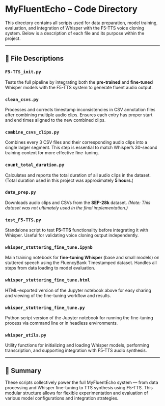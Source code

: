 # MyFluentEcho – Code Directory

This directory contains all scripts used for data preparation, model training, evaluation, and integration of Whisper with the F5-TTS voice cloning system. Below is a description of each file and its purpose within the project.

---

## 📄 File Descriptions

### `F5-TTS_init.py`
Tests the full pipeline by integrating both the **pre-trained** and **fine-tuned** Whisper models with the F5-TTS system to generate fluent audio output.

### `clean_csvs.py`
Processes and corrects timestamp inconsistencies in CSV annotation files after combining multiple audio clips. Ensures each entry has proper start and end times aligned to the new combined clips.

### `combine_csvs_clips.py`
Combines every 3 CSV files and their corresponding audio clips into a single larger segment. This step is essential to match Whisper’s 30-second training context for more effective fine-tuning.

### `count_total_duration.py`
Calculates and reports the total duration of all audio clips in the dataset. (Total duration used in this project was approximately **5 hours**.)

### `data_prep.py`
Downloads audio clips and CSVs from the **SEP-28k** dataset. *(Note: This dataset was not ultimately used in the final implementation.)*

### `test_F5-TTS.py`
Standalone script to test **F5-TTS** functionality before integrating it with Whisper. Useful for validating voice cloning output independently.

### `whisper_stuttering_fine_tune.ipynb`
Main training notebook for **fine-tuning Whisper** (base and small models) on stuttered speech using the FluencyBank Timestamped dataset. Handles all steps from data loading to model evaluation.

### `whisper_stuttering_fine_tune.html`
HTML-exported version of the Jupyter notebook above for easy sharing and viewing of the fine-tuning workflow and results.

### `whisper_stuttering_fine_tune.py`
Python script version of the Jupyter notebook for running the fine-tuning process via command line or in headless environments.

### `whisper_utils.py`
Utility functions for initializing and loading Whisper models, performing transcription, and supporting integration with F5-TTS audio synthesis.

---

## 🧠 Summary

These scripts collectively power the full MyFluentEcho system — from data processing and Whisper fine-tuning to TTS synthesis using F5-TTS. This modular structure allows for flexible experimentation and evaluation of various model configurations and integration strategies.
